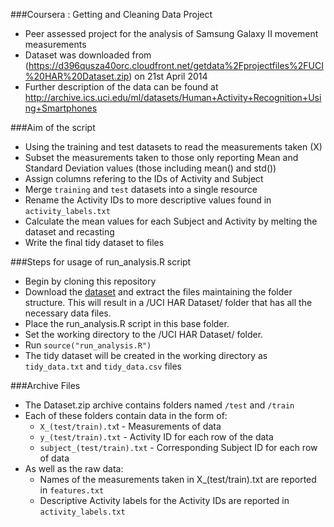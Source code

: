 

###Coursera : Getting and Cleaning Data Project

- Peer assessed project for the analysis of Samsung Galaxy II movement measurements
- Dataset was downloaded from (https://d396qusza40orc.cloudfront.net/getdata%2Fprojectfiles%2FUCI%20HAR%20Dataset.zip) on 21st April 2014
- Further description of the data can be found at http://archive.ics.uci.edu/ml/datasets/Human+Activity+Recognition+Using+Smartphones 

###Aim of the script

- Using the training and test datasets to read the measurements taken (X)
- Subset the measurements taken to those only reporting Mean and Standard Deviation values (those including mean() and std())
- Assign columns refering to the IDs of Activity and Subject
- Merge `training` and `test` datasets into a single resource
- Rename the Activity IDs to more descriptive values found in `activity_labels.txt`
- Calculate the mean values for each Subject and Activity by melting the dataset and recasting
- Write the final tidy dataset to files


###Steps for usage of run_analysis.R script

- Begin by cloning this repository
- Download the [dataset](https://d396qusza40orc.cloudfront.net/getdata%2Fprojectfiles%2FUCI%20HAR%20Dataset.zip) and extract the files maintaining the folder structure. 
This will result in a /UCI HAR Dataset/ folder that has all the necessary data files.
- Place the run_analysis.R script in this base folder.
- Set the working directory to the /UCI HAR Dataset/ folder.
- Run `source("run_analysis.R")`
- The tidy dataset will be created in the working directory as `tidy_data.txt` and `tidy_data.csv` files


###Archive Files

- The Dataset.zip archive contains folders named `/test` and `/train`
- Each of these folders contain data in the form of:
	- `X_(test/train).tx`t - Measurements of data
	- `y_(test/train).txt` - Activity ID for each row of the data
	- `subject_(test/train).txt` - Corresponding Subject ID for each row of data
- As well as the raw data:
	- Names of the measurements taken in X_(test/train).txt are reported in `features.txt`
	- Descriptive Activity labels for the Activity IDs are reported in `activity_labels.txt`


